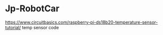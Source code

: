 # Jp-RobotCar
https://www.circuitbasics.com/raspberry-pi-ds18b20-temperature-sensor-tutorial/
temp sensor code

